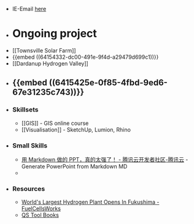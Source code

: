 - IE-Email [here](http://hostedwebmail.iinet.net.au/zimbra/mail)
- # Ongoing project
- [[Townsville Solar Farm]]
- {{embed ((64154332-dc00-491e-9f4d-a29479d699c1))}}
- [[Dardanup Hydrogen Valley]]
- {{embed ((6415425e-0f85-4fbd-9ed6-67e31235c743))}}
	-
- ### Skillsets
	- [[GIS]] - GIS online course
	- [[Visualisation]] - SketchUp, Lumion, Rhino
- ### Small Skills
	- [用 Markdown 做的 PPT，真的太强了！ - 腾讯云开发者社区-腾讯云](https://cloud.tencent.com/developer/article/1940743) - Generate PowerPoint from Markdown MD
	-
- ### Resources
	- [World's Largest Hydrogen Plant Opens In Fukushima - FuelCellsWorks](https://fuelcellsworks.com/news/worlds-largest-hydrogen-plant-in-fukushima-opens/)
	- [QS Tool Books](https://www.evernote.com/shard/s259/nl/34502201/2c698609-ef75-5d2b-b8eb-572cb5543704?title=Quantity%20Surveyor%20Toolbox%20for%20architects)
